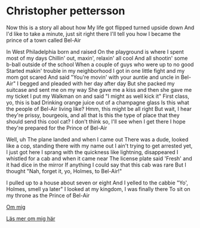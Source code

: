 # Christopher pettersson


Now this is a story all about how
My life got flipped turned upside down
And I'd like to take a minute, just sit right there
I'll tell you how I became the prince of a town called Bel-Air


In West Philadelphia born and raised
On the playground is where I spent most of my days
Chillin' out, maxin', relaxin' all cool
And all shootin' some b-ball outside of the school
When a couple of guys who were up to no good
Started makin' trouble in my neighborhood
I got in one little fight and my mom got scared
And said "You're movin' with your auntie and uncle in Bel-Air"
I begged and pleaded with her day after day
But she packed my suitcase and sent me on my way
She gave me a kiss and then she gave me my ticket
I put my Walkman on and said "I might as well kick it"
First class, yo, this is bad
Drinking orange juice out of a champagne glass
Is this what the people of Bel-Air living like?
Hmm, this might be all right
But wait, I hear they're prissy, bourgeois, and all that
Is this the type of place that they should send this cool cat?
I don't think so, I'll see when I get there
I hope they're prepared for the Prince of Bel-Air

Well, uh
The plane landed and when I came out
There was a dude, looked like a cop, standing there with my name out
I ain't trying to get arrested yet, I just got here
I sprang with the quickness like lightning, disappeared
I whistled for a cab and when it came near
The license plate said 'Fresh' and it had dice in the mirror
If anything I could say that this cab was rare
But I thought "Nah, forget it, yo, Holmes, to Bel-Air!"


I pulled up to a house about seven or eight
And I yelled to the cabbie "Yo', Holmes, smell ya later"
I looked at my kingdom, I was finally there
To sit on my throne as the Prince of Bel-Air


[Om mig](/about)

[Läs mer om mig här](/read-more)
